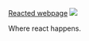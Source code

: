 [Reacted webpage](https://hrkucuk.github.io) ![](https://travis-ci.org/hrkucuk/reacted.svg?branch=master)

Where react happens.